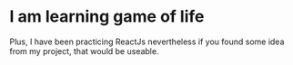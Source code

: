 I am learning game of life
==========================

Plus, I have been practicing ReactJs nevertheless if you found some idea from my project, that would be useable.
